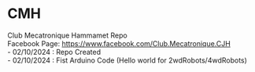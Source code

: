 # CMH
Club Mecatronique Hammamet Repo <br>
Facebook Page: https://www.facebook.com/Club.Mecatronique.CJH
<br> - 02/10/2024 : Repo Created
<br> - 02/10/2024 : Fist Arduino Code (Hello world for 2wdRobots/4wdRobots)
